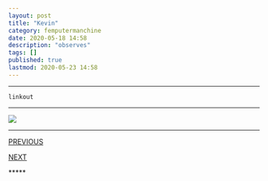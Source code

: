 ```yaml
---
layout: post
title: "Kevin"
category: femputermanchine
date: 2020-05-18 14:58
description: "observes"
tags: []
published: true
lastmod: 2020-05-23 14:58
---
```


*****

`linkout`

*****

<img src="{{ site.url }}/assets/img/ca32.jpg" />

*****
<div class="fpmc-nav">

<span class="fpmc-nav-prev"><a href="{{ 'kevin-iv' | prepend: site.baseurl }}">PREVIOUS</a></span>

<span class="fpmc-nav-next"><a href="{{ 'kevin-vi' | prepend: site.baseurl }}">NEXT</a></span> 

</div>
*****
